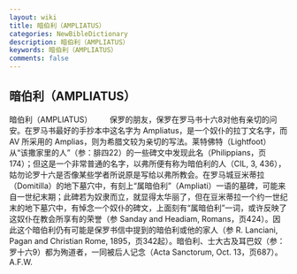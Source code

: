 ```yaml
---
layout: wiki
title: 暗伯利（AMPLIATUS）
categories: NewBibleDictionary
description: 暗伯利（AMPLIATUS）
keywords: 暗伯利（AMPLIATUS）
comments: false
---
```


## 暗伯利（AMPLIATUS）



暗伯利（AMPLIATUS）
　　保罗的朋友，保罗在罗马书十六8对他有亲切的问安。在罗马书最好的手抄本中这名字为 Ampliatus，是一个奴仆的拉丁文名字，而 AV 所采用的 Amplias，则为希腊文较为亲切的写法。莱特佛特（Lightfoot）从“该撒家里的人”（参：腓四22）的一些碑文中发现此名（Philippians，页174）；但这是一个非常普通的名字，以弗所便有称为暗伯利的人（CIL,
3, 436），姑勿论罗十六是否像某些学者所说原是写给以弗所教会。在罗马城豆米蒂拉（Domitilla）的地下墓穴中，有刻上“属暗伯利”（Ampliati）一语的墓碑，可能来自一世纪末期；此碑若为奴隶而立，就显得太华丽了，但在豆米蒂拉一个约一世纪末的地下墓穴中，有悼念一个奴仆的碑文，上面刻有“属暗伯利”一词，或许反映了这奴仆在教会所享有的荣誉（参 Sanday and Headiam, Romans，页424）。因此这个暗伯利仍有可能是保罗书信中提到的暗伯利或他的家人（参 R. Lanciani, Pagan and Christian Rome, 1895，页342起）。暗伯利、士大古及耳巴奴（参：罗十六9）都为殉道者，一同被后人记念（Acta Sanctorum, Oct. 13，页687）。
A.F.W.



